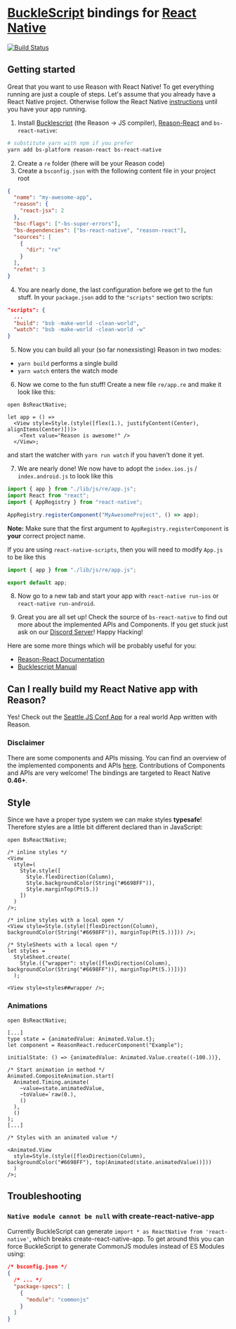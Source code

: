 # [BuckleScript](https://github.com/bloomberg/bucklescript) bindings for [React Native](https://github.com/facebook/react-native)

[![Build Status](https://travis-ci.org/reasonml-community/bs-react-native.svg?branch=master)](https://travis-ci.org/reasonml-community/bs-react-native)

## Getting started

Great that you want to use Reason with React Native! To get everything running are just a couple of steps.
Let's assume that you already have a React Native project. Otherwise follow the React Native [instructions](http://facebook.github.io/react-native/docs/getting-started.html) until you have your app running.

1.  Install [Bucklescript](https://github.com/bloomberg/bucklescript) (the Reason -> JS compiler), [Reason-React](https://github.com/reasonml/reason-react) and `bs-react-native`:

```sh
# substitute yarn with npm if you prefer
yarn add bs-platform reason-react bs-react-native
```

2.  Create a `re` folder (there will be your Reason code)
3.  Create a `bsconfig.json` with the following content file in your project root

```json
{
  "name": "my-awesome-app",
  "reason": {
    "react-jsx": 2
  },
  "bsc-flags": ["-bs-super-errors"],
  "bs-dependencies": ["bs-react-native", "reason-react"],
  "sources": [
    {
      "dir": "re"
    }
  ],
  "refmt": 3
}
```

4.  You are nearly done, the last configuration before we get to the fun stuff. In your `package.json` add to the `"scripts"` section two scripts:

```json
"scripts": {
  ...
  "build": "bsb -make-world -clean-world",
  "watch": "bsb -make-world -clean-world -w"
}
```

5.  Now you can build all your (so far nonexsisting) Reason in two modes:

* `yarn build` performs a single build
* `yarn watch` enters the watch mode

6.  Now we come to the fun stuff! Create a new file `re/app.re` and make it look like this:

```reason
open BsReactNative;

let app = () =>
  <View style=Style.(style([flex(1.), justifyContent(Center), alignItems(Center)]))>
    <Text value="Reason is awesome!" />
  </View>;
```

and start the watcher with `yarn run watch` if you haven't done it yet.

7.  We are nearly done! We now have to adopt the `index.ios.js` / `index.android.js` to look like this

```js
import { app } from "./lib/js/re/app.js";
import React from "react";
import { AppRegistry } from "react-native";

AppRegistry.registerComponent("MyAwesomeProject", () => app);
```

**Note:** Make sure that the first argument to `AppRegistry.registerComponent` is **your** correct project name.

If you are using `react-native-scripts`, then you will need to modify `App.js` to be like this

```js
import { app } from "./lib/js/re/app.js";

export default app;
```

8.  Now go to a new tab and start your app with `react-native run-ios` or `react-native run-android`.

9.  Great you are all set up! Check the source of `bs-react-native` to find out more about the implemented APIs and Components. If you get stuck just ask on our [Discord Server](https://discord.gg/reasonml)! Happy Hacking!

Here are some more things which will be probably useful for you:

* [Reason-React Documentation](https://reasonml.github.io/reason-react/)
* [Bucklescript Manual](http://bucklescript.github.io/bucklescript/Manual.html)

## Can I really build my React Native app with Reason?

Yes! Check out the [Seattle JS Conf App](https://github.com/FormidableLabs/seattlejsconf-app) for a real world App written with Reason.

### Disclaimer

There are some components and APIs missing. You can find an overview of the implemented components and APIs [here](STATUS.md). Contributions of Components and APIs are very welcome! The bindings are targeted to React Native **0.46+**.

## Style

Since we have a proper type system we can make styles **typesafe**! Therefore styles are a little bit different declared than in JavaScript:

```reason
open BsReactNative;

/* inline styles */
<View
  style=(
    Style.style([
      Style.flexDirection(Column),
      Style.backgroundColor(String("#6698FF")),
      Style.marginTop(Pt(5.))
    ])
  )
/>;

/* inline styles with a local open */
<View style=Style.(style([flexDirection(Column), backgroundColor(String("#6698FF")), marginTop(Pt(5.))])) />;

/* StyleSheets with a local open */
let styles =
  StyleSheet.create(
    Style.({"wrapper": style([flexDirection(Column), backgroundColor(String("#6698FF")), marginTop(Pt(5.))])})
  );

<View style=styles##wrapper />;
```

### Animations

```reason
open BsReactNative;

[...]
type state = {animatedValue: Animated.Value.t};
let component = ReasonReact.reducerComponent("Example");

initialState: () => {animatedValue: Animated.Value.create((-100.))},

/* Start animation in method */
Animated.CompositeAnimation.start(
  Animated.Timing.animate(
    ~value=state.animatedValue,
    ~toValue=`raw(0.),
    ()
  ),
  ()
);
[...]

/* Styles with an animated value */

<Animated.View
  style=Style.(style([flexDirection(Column), backgroundColor("#6698FF"), top(Animated(state.animatedValue))]))
  )
/>;
```

## Troubleshooting

### `Native module cannot be null` with create-react-native-app

Currently BuckleScript can generate `import * as ReactNative from 'react-native'`, which breaks
create-react-native-app. To get around this you can force BuckleScript to generate CommonJS
modules instead of ES Modules using:

```json
/* bsconfig.json */
{
  /* ... */
  "package-specs": [
    {
      "module": "commonjs"
    }
  ]
}
```
